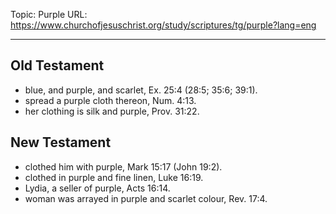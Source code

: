 Topic: Purple
URL: https://www.churchofjesuschrist.org/study/scriptures/tg/purple?lang=eng

---

## Old Testament

- blue, and purple, and scarlet, Ex. 25:4 (28:5; 35:6; 39:1).
- spread a purple cloth thereon, Num. 4:13.
- her clothing is silk and purple, Prov. 31:22.

## New Testament

- clothed him with purple, Mark 15:17 (John 19:2).
- clothed in purple and fine linen, Luke 16:19.
- Lydia, a seller of purple, Acts 16:14.
- woman was arrayed in purple and scarlet colour, Rev. 17:4.

